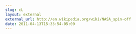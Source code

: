 ```yaml
---
slug: cL
layout: external
external_url: http://en.wikipedia.org/wiki/NASA_spin-off
date: 2011-04-13T15:33:54-05:00
---
```

